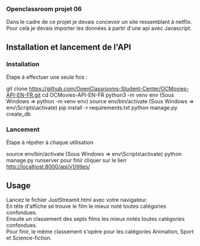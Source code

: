 ### Openclassroom projet 06


Dans le cadre de ce projet je devais concevoir un site ressemblant à netflix.
Pour celà je devais importer les données à partir d'une api avec Javascript.

## Installation et lancement de l'API

### Installation

Étape à effectuer une seule fois :

git clone https://github.com/OpenClassrooms-Student-Center/OCMovies-API-EN-FR.git
cd OCMovies-API-EN-FR
python3 -m venv env (Sous Windows => python -m venv env)
source env/bin/activate (Sous Windows => env\Scripts\activate)
pip install -r requirements.txt
python manage.py create_db


### Lancement

Étape à répéter à chaque utilisation


source env/bin/activate (Sous Windows => env\Scripts\activate)
python manage.py runserver
pour finir cliquer sur le lien [http://localhost:8000/api/v1/titles/](http://localhost:8000/api/v1/titles/)


## Usage

Lancez le fichier JustStreamit.html avec votre navigateur.   
En tête d'affiche se trouve le film le mieux noté toutes catégories confondues.   
Ensuite un classement des septs films les mieux notés toutes catégories confondues.   
Pour finir, le même classement s'opère pour les catégories Animation, Sport et Science-fiction.   